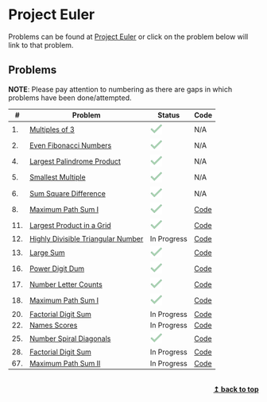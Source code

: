 # Project Euler

<a id="top"></a>

Problems can be found at [Project Euler](https://projecteuler.net) or click on the problem below will link to that problem.



## Problems
**NOTE**: Please pay attention to numbering as there are gaps in which problems have been done/attempted.


| #   | Problem                                                                   | Status                                          | Code                                                      |
| --- | ------------------------------------------------------------------------- | ----------------------------------------------- | --------------------------------------------------------- |
| 1.  | [Multiples of 3](https://projecteuler.net/problem=1)                      | ![ALT Complete](assets/icons8-checkmark-25.png) | N/A                                                       |
| 2.  | [Even Fibonacci Numbers](https://projecteuler.net/problem=2)              | ![ALT Complete](assets/icons8-checkmark-25.png) | N/A                                                       |
| 4.  | [Largest Palindrome Product](https://projecteuler.net/problem=4)          | ![ALT Complete](assets/icons8-checkmark-25.png) | N/A                                                       |
| 5.  | [Smallest Multiple](https://projecteuler.net/problem=5)                   | ![ALT Complete](assets/icons8-checkmark-25.png) | N/A                                                       |
| 6.  | [Sum Square Difference](https://projecteuler.net/problem=6)               | ![ALT Complete](assets/icons8-checkmark-25.png) | N/A                                                       |
| 8.  | [Maximum Path Sum I](https://projecteuler.net/problem=8)                  | ![ALT Complete](assets/icons8-checkmark-25.png) | [Code](problems/pe-08-largestproductinaseries.py)         |
| 11. | [Largest Product in a Grid](https://projecteuler.net/problem=11)          | ![ALT Complete](assets/icons8-checkmark-25.png) | [Code](pe-11-largestprodofgrid.py)                        |
| 12. | [Highly Divisible Triangular Number](https://projecteuler.net/problem=12) | In Progress                                     | [Code](problems/pe-12-highlydivisibletriangularnumber.py) |
| 13. | [Large Sum](https://projecteuler.net/problem=13)                          | ![ALT Complete](assets/icons8-checkmark-25.png) | [Code](problems/pe-13-largesum.py)                        |
| 16. | [Power Digit Dum](https://projecteuler.net/problem=16)                    | ![ALT Complete](assets/icons8-checkmark-25.png) | [Code](problems/pe-16-powerdigitsum.py)                   |
| 17. | [Number Letter Counts](https://projecteuler.net/problem=17)               | ![ALT Complete](assets/icons8-checkmark-25.png) | [Code](problems/pe-17-numberlettercounts.py)              |
| 18. | [Maximum Path Sum I](https://projecteuler.net/problem=18)                 | ![ALT Complete](assets/icons8-checkmark-25.png) | [Code](problems/pe-18-maxpathsum.py)                      |
| 20. | [Factorial Digit Sum](https://projecteuler.net/problem=20)                | In Progress                                     | [Code](problems/pe-20-factorialdigitsum.py)               |
| 22. | [Names Scores](https://projecteuler.net/problem=22)                       | In Progress                                     | [Code](problems/pe-22-namesscore.py)                      |
| 25. | [Number Spiral Diagonals](https://projecteuler.net/problem=25)            | ![ALT Complete](assets/icons8-checkmark-25.png) | [Code](problems/pe-25-fibtothousanddigits.py)             |
| 28. | [Factorial Digit Sum](https://projecteuler.net/problem=28)                | In Progress                                     | [Code](problems/pe-28-numberspiraldiagonals.py)           |
| 67. | [Maximum Path Sum II](https://projecteuler.net/problem=67)                | In Progress                                     | [Code](problems/pe-67-Maximumpathsumii.py)                |

<br>
<div align="right">
    <b><a href="#top">↥ back to top</a></b>
</div>
<br>
